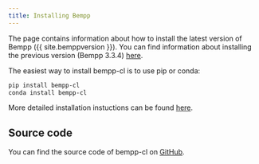 ```yaml
---
title: Installing Bempp
---
```


The page contains information about how to install the latest version of Bempp ({{ site.bemppversion }}).
You can find information about installing the previous version (Bempp 3.3.4) [here](bempp334/installation.md).

The easiest way to install bempp-cl is to use pip or conda:

```bash
pip install bempp-cl
conda install bempp-cl
```

More detailed installation instuctions can be found [here](https://bempp-handbook.readthedocs.io/en/latest/content/installation.html).

## Source code
You can find the source code of bempp-cl on [GitHub](https://github.com/bempp/bempp-cl).
